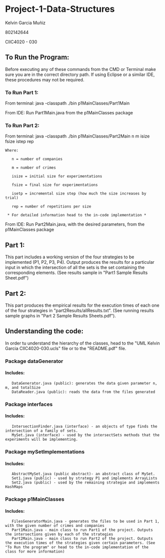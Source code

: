 # Project-1-Data-Structures
Kelvin Garcia Muñiz

802142644

CIIC4020 - 030

## To Run the Program:
Before executing any of these commands from the CMD or Terminal make sure you are in the correct directory path. If using Eclipse or a 
similar IDE, these procedures may not be required.
### To Run Part 1:
From terminal: java -classpath ./bin  p1MainClasses/Part1Main

From IDE: Run Part1Main.java from the p1MainClasses package
### To Run Part 2:
From terminal: java -classpath ./bin  p1MainClasses/Part2Main  n  m  isize  fsize  istep  rep

    Where:
    
       n = number of companies
       
       m = number of crimes
       
       isize = initial size for experimentations
       
       fsize = final size for experimentations
       
       isetp = incremental size step (how much the size increases by trial)
       
       rep = number of repetitions per size
       
     * For detailed information head to the in-code implementation *
From IDE: Run Part2Main.java, with the desired parameters, from the p1MainClasses package
## Part 1:
This part includes a working version of the four strategies to be implemented (P1, P2, P3, P4). 
Output produces the results for a particular input in which the intersection of all the sets is the set containing the corresponding
elements. (See results sample in "Part1 Sample Results Sheet.pdf")
## Part 2:
This part produces the empirical results for the execution times of each one of the four strategies in "part2Results/allResults.txt". (See running results sample graphs in "Part 2 Sample Results Sheets.pdf").
## Understanding the code:
In order tu understand the hierarchy of the classes, head to the "UML Kelvin Garcia CIIC4020-030.ucls" file or to the "README.pdf" file.
  ### Package dataGenerator
   #### Includes:
       DataGenerator.java (public): generates the data given parameter n, m, and totalSize
       DataReader.java (public): reads the data from the files generated
  ### Package interfaces
   #### Includes:
       IntersectionFinder.java (interface) - an objects of type finds the intersection of a family of sets.
       MySet.java (interface) - used by the intersectSets methods that the experiments will be implementing.
  ### Package mySetImplementations
   #### Includes: 
       AbstractMySet.java (public abstract)- an abstract class of MySet.
       Set1.java (public) - used by strategy P1 and implements ArrayLists
       Set2.java (public) - used by the remaining strategie and implements HashMaps
  ### Package p1MainClasses
   #### Includes: 
       FilesGeneratorMain.java - generates the files to be used in Part 1, with the given number of crimes and companies
       Part1Main.java - main class to run Part1 of the project. Outputs the intersections given by each of the strategies
       Part2Main.java - main class to run Part2 of the project. Outputs the execution times of the strategies given certain parameters. (See "To Run the program" or head to the in-code implementation of the class for more information)
